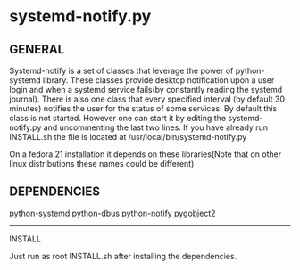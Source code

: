 # systemd-notify.py
GENERAL
-------------------
Systemd-notify is a set of classes that leverage the power of python-systemd library.
These classes provide desktop notification upon a user login and when a systemd service fails(by constantly reading the systemd journal).
There is also one class that every specified interval (by default 30 minutes) notifies the user for the status of some services.
By default this class is not started. However one can start it by editing the systemd-notify.py and uncommenting the last two lines.
If you have already run INSTALL.sh the file is located at /usr/local/bin/systemd-notify.py

On a fedora 21 installation it depends on these libraries(Note that on other linux distributions these names could be different)

DEPENDENCIES
--------------------
python-systemd
python-dbus
python-notify
pygobject2

-------------------------------

INSTALL

Just run as root INSTALL.sh after installing the dependencies.
